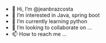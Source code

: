 - 👋 Hi, I’m @jeanbrazcosta
- 👀 I’m interested in Java, spring boot
- 🌱 I’m currently learning python
- 💞️ I’m looking to collaborate on ...
- 📫 How to reach me ...

<!---
jeanbrazcosta/jeanbrazcosta is a ✨ special ✨ repository because its `README.md` (this file) appears on your GitHub profile.
You can click the Preview link to take a look at your changes.
--->
